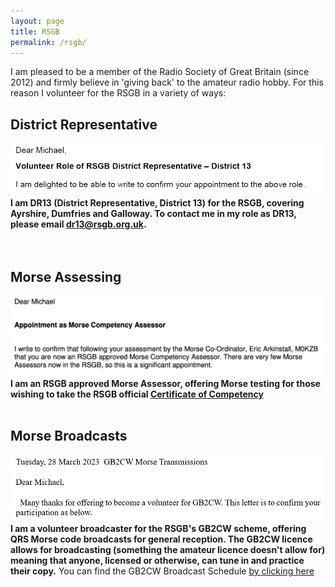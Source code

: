 ```yaml
---
layout: page
title: RSGB
permalink: /rsgb/
---
```

<script>
function redirectToPage() {
  const currentDate = new Date();
    const dayOfWeek = currentDate.getDay(); // 0 = Sunday, 1 = Monday, ..., 6 = Saturday

      if (dayOfWeek === 0) {
          // Redirect to the desired page on Sundays
              window.location.replace('/sabbath'); // Replace '/path/to/sunday-page' with the actual URL of your Sunday page
                }
                }

                // Call the function when the page loads
                window.onload = redirectToPage;
                </script>
I am pleased to be a member of the Radio Society of Great Britain (since 2012) and firmly believe in 'giving back' to the amateur radio hobby. For this reason I volunteer for the RSGB in a variety of ways:
<br>
## District Representative
![DR13](images/dr13.png)
**I am DR13 (District Representative, District 13) for the RSGB, covering Ayrshire, Dumfries and Galloway. To contact me in my role as DR13, please email [dr13@rsgb.org.uk](mailto:dr13@rsgb.org.uk).**
<br><br><br>
## Morse Assessing
![Morse Assessor](images/5896c-screenshot-2023-02-24-at-16.20.09.jpg)
**I am an RSGB approved Morse Assessor, offering Morse testing for those wishing to take the RSGB official [Certificate of Competency](https://rsgb.org/main/operating/morse/certificate-of-competency/)**
<br><br>
## Morse Broadcasts
![GB2CW broadcaster](images/gb2cw.png)
**I am a volunteer broadcaster for the RSGB's GB2CW scheme, offering QRS Morse code broadcasts for general reception. The GB2CW licence allows for broadcasting (something the amateur licence doesn't allow for) meaning that anyone, licensed or otherwise, can tune in and practice their copy.**
You can find the GB2CW Broadcast Schedule [by clicking here](https://rsgb.org/main/operating/morse/certificate-of-competency/gb2cw-broadcast-schedule/)
